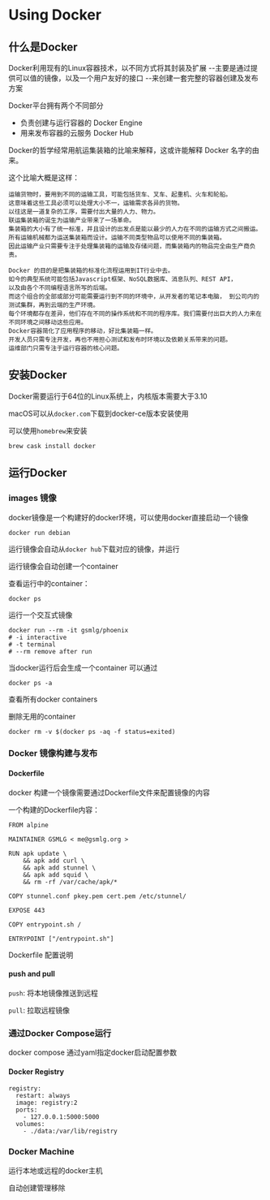 # Using Docker

## 什么是Docker

Docker利用现有的Linux容器技术，以不同方式将其封装及扩展
--主要是通过提供可以值的镜像，以及一个用户友好的接口
--来创建一套完整的容器创建及发布方案

Docker平台拥有两个不同部分
- 负责创建与运行容器的 Docker Engine
- 用来发布容器的云服务 Docker Hub

Docker的哲学经常用航运集装箱的比喻来解释，这或许能解释 Docker 名字的由来。

这个比喻大概是这样：

    运输货物时，要用到不同的运输工具，可能包括货车、叉车、起重机、火车和轮船。
    这意味着这些工具必须可以处理大小不一，运输需求各异的货物。
    以往这是一道复杂的工序，需要付出大量的人力、物力。
    联运集装箱的诞生为运输产业带来了一场革命。
    集装箱的大小有了统一标准，并且设计的出发点是能以最少的人力在不同的运输方式之间搬运。
    所有运输机械都为运送集装箱而设计。运输不同类型物品可以使用不同的集装箱。
    因此运输产业只需要专注于处理集装箱的运输及存储问题，而集装箱内的物品完全由生产商负责。
    
    Docker 的目的是把集装箱的标准化流程运用到IT行业中去。
    如今的典型系统可能包括Javascript框架、NoSQL数据库、消息队列、REST API，
    以及由各个不同编程语言所写的后端。
    而这个组合的全部或部分可能需要运行到不同的环境中，从开发者的笔记本电脑， 到公司内的测试集群，再到云端的生产环境。
    每个环境都存在差异，他们存在不同的操作系统和不同的程序库。我们需要付出巨大的人力来在不同环境之间移动这些应用。
    Docker容器简化了应用程序的移动，好比集装箱一样。
    开发人员只需专注开发，再也不用担心测试和发布时环境以及依赖关系带来的问题。
    运维部门只需专注于运行容器的核心问题。
    
    
## 安装Docker

Docker需要运行于64位的Linux系统上，内核版本需要大于3.10

macOS可以从`docker.com`下载到docker-ce版本安装使用

可以使用`homebrew`来安装

```
brew cask install docker
```

## 运行Docker

### images 镜像

docker镜像是一个构建好的docker环境，可以使用docker直接启动一个镜像

```
docker run debian
```

运行镜像会自动从`docker hub`下载对应的镜像，并运行

运行镜像会自动创建一个container

查看运行中的container：

```
docker ps
```

运行一个交互式镜像

```
docker run --rm -it gsmlg/phoenix
# -i interactive
# -t terminal
# --rm remove after run
```

当docker运行后会生成一个container
可以通过
```
docker ps -a
```
查看所有docker containers

删除无用的container
```
docker rm -v $(docker ps -aq -f status=exited)
```

### Docker 镜像构建与发布

#### Dockerfile

docker 构建一个镜像需要通过Dockerfile文件来配置镜像的内容

一个构建的Dockerfile内容：

```
FROM alpine

MAINTAINER GSMLG < me@gsmlg.org >

RUN apk update \
    && apk add curl \
    && apk add stunnel \
    && apk add squid \
    && rm -rf /var/cache/apk/*

COPY stunnel.conf pkey.pem cert.pem /etc/stunnel/

EXPOSE 443

COPY entrypoint.sh /

ENTRYPOINT ["/entrypoint.sh"]
```

Dockerfile 配置说明


#### push and pull

`push`: 将本地镜像推送到远程

`pull`: 拉取远程镜像


### 通过Docker Compose运行

docker compose 通过yaml指定docker启动配置参数

#### Docker Registry

```
registry:
  restart: always
  image: registry:2
  ports:
    - 127.0.0.1:5000:5000
  volumes:
    - ./data:/var/lib/registry

```

### Docker Machine

运行本地或远程的docker主机

自动创建管理移除
